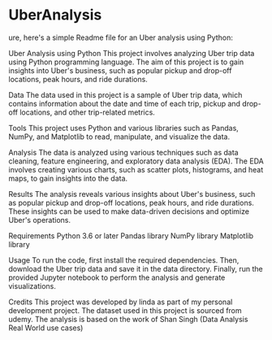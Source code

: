 # UberAnalysis
ure, here's a simple Readme file for an Uber analysis using Python:

Uber Analysis using Python
This project involves analyzing Uber trip data using Python programming language. The aim of this project is to gain insights into Uber's business, such as popular pickup and drop-off locations, peak hours, and ride durations.

Data
The data used in this project is a sample of Uber trip data, which contains information about the date and time of each trip, pickup and drop-off locations, and other trip-related metrics. 

Tools
This project uses Python and various libraries such as Pandas, NumPy, and Matplotlib to read, manipulate, and visualize the data.

Analysis
The data is analyzed using various techniques such as data cleaning, feature engineering, and exploratory data analysis (EDA). The EDA involves creating various charts, such as scatter plots, histograms, and heat maps, to gain insights into the data.

Results
The analysis reveals various insights about Uber's business, such as popular pickup and drop-off locations, peak hours, and ride durations. These insights can be used to make data-driven decisions and optimize Uber's operations.

Requirements
Python 3.6 or later
Pandas library
NumPy library
Matplotlib library

Usage
To run the code, first install the required dependencies. Then, download the Uber trip data and save it in the data directory. Finally, run the provided Jupyter notebook to perform the analysis and generate visualizations.

Credits
This project was developed by linda as part of my personal development project. The dataset used in this project is sourced from udemy. The analysis is based on the work of Shan Singh (Data Analysis Real World use cases)
